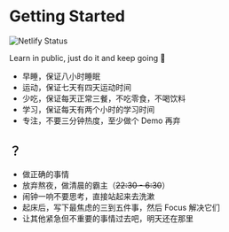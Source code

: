 # Getting Started

![Netlify Status](https://api.netlify.com/api/v1/badges/0e06d4c8-e0a8-44fa-909f-94f6bf7a3266/deploy-status)

Learn in public, just do it and keep going 🐼

- 早睡，保证八小时睡眠
- 运动，保证七天有四天运动时间
- 少吃，保证每天正常三餐，不吃零食，不喝饮料
- 学习，保证每天有两个小时的学习时间
- 专注，不要三分钟热度，至少做个 Demo 再弃


## ？

- 做正确的事情
- 放弃熬夜，做清晨的霸主（~~22:30 - 6:30~~）
- 闹钟一响不要思考，直接站起来去洗漱
- 起床后，写下最焦虑的三到五件事，然后 Focus 解决它们
- 让其他紧急但不重要的事情过去吧，明天还在那里

